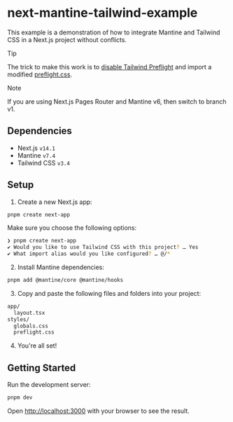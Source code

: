 # next-mantine-tailwind-example

This example is a demonstration of how to integrate Mantine and Tailwind CSS in a Next.js project without conflicts.

> [!TIP]
> The trick to make this work is to [disable Tailwind Preflight](https://tailwindcss.com/docs/preflight#disabling-preflight) and import a modified [preflight.css](styles/preflight.css).

> [!NOTE]  
> If you are using Next.js Pages Router and Mantine v6, then switch to branch v1.

## Dependencies

- Next.js `v14.1`
- Mantine `v7.4`
- Tailwind CSS `v3.4`

## Setup

1. Create a new Next.js app:

```sh
pnpm create next-app
```

Make sure you choose the following options:

```sh
❯ pnpm create next-app
✔ Would you like to use Tailwind CSS with this project? … Yes
✔ What import alias would you like configured? … @/*
```

2. Install Mantine dependencies:

```sh
pnpm add @mantine/core @mantine/hooks
```

3. Copy and paste the following files and folders into your project:

```sh
app/
  layout.tsx
styles/
  globals.css
  preflight.css
```

4. You're all set!

## Getting Started

Run the development server:

```sh
pnpm dev
```

Open [http://localhost:3000](http://localhost:3000) with your browser to see the result.
